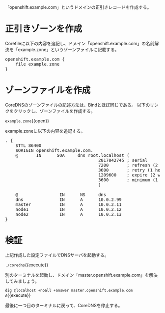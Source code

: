 「openshift.example.com」というドメインの正引きレコードを作成する。

# 正引きゾーンを作成
Corefileに以下の内容を追記し、ドメイン「openshift.example.com」の名前解決を「example.zone」というゾーンファイルに記載する。

<pre class="file" data-filename="Corefile" data-target="append">
openshift.example.com {
    file example.zone
}
</pre>

# ゾーンファイルを作成
CoreDNSのゾーンファイルの記述方法は、Bindとほぼ同じである。
以下のリンクをクリックし、ゾーンファイルを作成する。

`example.zone`{{open}}

example.zoneに以下の内容を追記する。

<pre class="file" data-filename="example.zone" data-target="append">
. {
    $TTL 86400
    $ORIGIN openshift.example.com.
    @       IN      SOA     dns root.localhost (
                                    2017042745 ; serial
                                    7200       ; refresh (2 hours)
                                    3600       ; retry (1 hour)
                                    1209600    ; expire (2 weeks)
                                    3600       ; minimum (1 hour)
                                    )
                                    
    @                IN      NS     dns
    dns              IN      A      10.0.2.99
    master           IN      A      10.0.2.11
    node1            IN      A      10.0.2.12
    node2            IN      A      10.0.2.13
}
</pre>

# 検証
上記作成した設定ファイルでDNSサーバを起動する。

`./coredns`{{execute}}

別のターミナルを起動し、ドメイン「master.openshift.example.com」を解決してみましょう。

`dig @localhost +noall +answer master.openshift.example.com A`{{execute}}

最後に一つ目のターミナルに戻って、CoreDNSを停止する。
